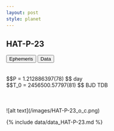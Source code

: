 ```yaml
---
layout: post
style: planet
---
```

<script src="../js/planets.js"></script>

## HAT-P-23

<!-- Tab links -->
<div class="tab">
<button class="tablinks" onclick="openCity(event, 'Ephemeris')">Ephemeris</button>
<button class="tablinks" onclick="openCity(event, 'Data')">Data</button>
</div>

<!-- Tab content -->
<div id="Ephemeris" class="tabcontent" markdown="1">
<br/><br/>
$$P = 1.212886397(78) $$ day <br/>
$$T_0 = 2456500.57797(81) $$ BJD TDB
<br/><br/>
<br/><br/>
![alt text](/images/HAT-P-23_o_c.png)
</div>


<div id="Data" class="tabcontent" markdown="1">

{% include data/data_HAT-P-23.md %}

</div>

<script src="../js/tabs.js"></script>


